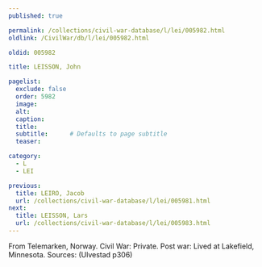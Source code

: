 ```yaml
---
published: true

permalink: /collections/civil-war-database/l/lei/005982.html
oldlink: /CivilWar/db/l/lei/005982.html

oldid: 005982

title: LEISSON, John

pagelist:
  exclude: false
  order: 5982
  image: 
  alt:
  caption:
  title:
  subtitle:      # Defaults to page subtitle
  teaser:

category: 
  - L 
  - LEI

previous:
  title: LEIRO, Jacob
  url: /collections/civil-war-database/l/lei/005981.html  
next:
  title: LEISSON, Lars
  url: /collections/civil-war-database/l/lei/005983.html   
---
```

From Telemarken, Norway. Civil War: Private. Post war: Lived at Lakefield, Minnesota. Sources: (Ulvestad p306)